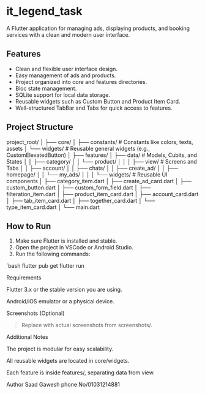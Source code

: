 # it_legend_task

A Flutter application for managing ads, displaying products, and booking services with a clean and modern user interface.

## Features

- Clean and flexible user interface design.
- Easy management of ads and products.
- Project organized into core and features directories.
- Bloc state management.
- SQLite support for local data storage.
- Reusable widgets such as Custom Button and Product Item Card.
- Well-structured TabBar and Tabs for quick access to features.

## Project Structure

project_root/ │ ├── core/ │ ├── constants/ # Constants like colors, texts, assets │ └── widgets/ # Reusable general widgets (e.g., CustomElevatedButton) │ ├── features/ │ ├── data/ # Models, Cubits, and States │ │ ├── category/ │ │ └── product/ │ │ │ ├── view/ # Screens and Tabs │ │ ├── account/ │ │ ├── chats/ │ │ ├── create_ad/ │ │ ├── homepage/ │ │ └── my_ads/ │ │ │ └── widgets/ # Reusable UI components │ ├── category_item.dart │ ├── create_ad_card.dart │ ├── custom_button.dart │ ├── custom_form_field.dart │ ├── filteration_item.dart │ ├── product_item_card.dart │ ├── account_card.dart │ ├── tab_item_card.dart │ ├── together_card.dart │ └── type_item_card.dart │ └── main.dart

## How to Run

1. Make sure Flutter is installed and stable.
2. Open the project in VSCode or Android Studio.
3. Run the following commands:

`bash
flutter pub get
flutter run

Requirements

Flutter 3.x or the stable version you are using.

Android/iOS emulator or a physical device.


Screenshots (Optional)

> Replace with actual screenshots from screenshots/.

Additional Notes

The project is modular for easy scalability.

All reusable widgets are located in core/widgets.

Each feature is inside features/, separating data from view.

Author
Saad Gawesh
phone No/01031214881
